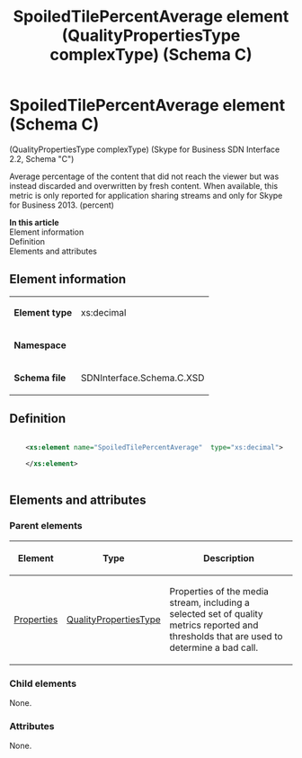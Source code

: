 ﻿---
title: SpoiledTilePercentAverage element (QualityPropertiesType complexType) (Schema C) 
description: An overview of SpoiledTilePercentAverage element (QualityPropertiesType complexType) (Schema C).
TOCTitle: SpoiledTilePercentAverage element
ms:assetid: 7276321f-18e1-1c58-30d9-a2d381b2cfe0
ms:mtpsurl: https://msdn.microsoft.com/library/Mt404851(v=office.16)
ms:contentKeyID: 68250763
ms.date: 08/24/2015
mtps_version: v=office.16
dev_langs:
- xml
---

# SpoiledTilePercentAverage element (Schema C)

(QualityPropertiesType complexType) (Skype for Business SDN Interface 2.2, Schema "C")

Average percentage of the content that did not reach the viewer but was instead discarded and overwritten by fresh content. When available, this metric is only reported for application sharing streams and only for Skype for Business 2013. (percent)

**In this article**  
Element information  
Definition  
Elements and attributes  

## Element information

<table>
<colgroup>
<col />
<col />
</colgroup>
<tbody>
<tr class="odd">
<td><p><strong>Element type</strong></p></td>
<td><p>xs:decimal</p></td>
</tr>
<tr class="even">
<td><p><strong>Namespace</strong></p></td>
<td><p></p></td>
</tr>
<tr class="odd">
<td><p><strong>Schema file</strong></p></td>
<td><p>SDNInterface.Schema.C.XSD</p></td>
</tr>
</tbody>
</table>


## Definition

```xml

    <xs:element name="SpoiledTilePercentAverage"  type="xs:decimal">
    
    </xs:element>
  
```

## Elements and attributes

### Parent elements

<table>
<colgroup>
<col />
<col />
<col />
</colgroup>
<thead>
<tr class="header">
<th><p>Element</p></th>
<th><p>Type</p></th>
<th><p>Description</p></th>
</tr>
</thead>
<tbody>
<tr class="odd">
<td><p><a href="properties-element-qualitytype-complextype-skype-for-business-sdn-interface-2-2-schema-c.md">Properties</a></p></td>
<td><p><a href="qualitypropertiestype-complextype-skype-for-business-sdn-interface-2-2-schema-c.md">QualityPropertiesType</a></p></td>
<td><p>Properties of the media stream, including a selected set of quality metrics reported and thresholds that are used to determine a bad call.</p></td>
</tr>
</tbody>
</table>


### Child elements

None.

### Attributes

None.

